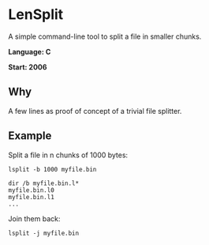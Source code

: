 # LenSplit
A simple command-line tool to split a file in smaller chunks. 

**Language: C**

**Start: 2006**

## Why
A few lines as proof of concept of a trivial file splitter.

## Example
Split a file in n chunks of 1000 bytes:

```
lsplit -b 1000 myfile.bin

dir /b myfile.bin.l*
myfile.bin.l0
myfile.bin.l1
...
```

Join them back:

```
lsplit -j myfile.bin
```